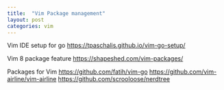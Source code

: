 ```yaml
---
title:  "Vim Package management"
layout: post
categories: vim
---
```


Vim IDE setup for go
https://tpaschalis.github.io/vim-go-setup/

Vim 8 package feature
https://shapeshed.com/vim-packages/


Packages for Vim
https://github.com/fatih/vim-go
https://github.com/vim-airline/vim-airline
https://github.com/scrooloose/nerdtree

